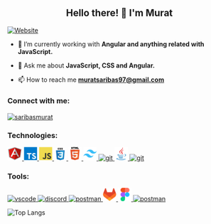 <h2 align="center">Hello there! 🚀 I'm Murat</h2>

[![Website](https://img.shields.io/website?url=https%3A%2F%2Fwww.muratsaribas.com&style=flat&label=www.muratsaribas.com)](https://www.muratsaribas.com)

- 👾  I’m currently working with **Angular and anything related with JavaScript.**

- 💬  Ask me about **JavaScript, CSS and Angular.**

- 📫  How to reach me **muratsaribas97@gmail.com**

<h3 align="left">Connect with me:</h3>
<p align="left">
<a href="https://linkedin.com/in/saribasmurat" target="blank" rel=”noopener”><img align="center" src="https://upload.wikimedia.org/wikipedia/commons/thumb/c/ca/LinkedIn_logo_initials.png/600px-LinkedIn_logo_initials.png" alt="saribasmurat" height="30" width="30" /></a>
</p>

<h3 align="left">Technologies:</h3>
<p align="left">
<a href="https://angular.io/" target="_blank" rel=”noopener”> <img src="https://raw.githubusercontent.com/devicons/devicon/1119b9f84c0290e0f0b38982099a2bd027a48bf1/icons/angularjs/angularjs-original.svg" alt="react" width="33" height="30"/> </a> 
<a href="https://www.typescriptlang.org" target="_blank" rel=”noopener”> <img src="https://raw.githubusercontent.com/devicons/devicon/1119b9f84c0290e0f0b38982099a2bd027a48bf1/icons/typescript/typescript-original.svg" alt="javascript" width="30" height="30"/> </a> 
<a href="https://developer.mozilla.org/en-US/docs/Web/JavaScript" target="_blank" rel=”noopener”> <img src="https://raw.githubusercontent.com/devicons/devicon/master/icons/javascript/javascript-original.svg" alt="javascript" width="30" height="30"/> </a> 
<a href="https://www.w3schools.com/css/" target="_blank" rel=”noopener”> <img src="https://raw.githubusercontent.com/devicons/devicon/master/icons/css3/css3-original-wordmark.svg" alt="css3" width="28" height="28"/> </a> 
<a href="https://www.w3.org/html/" target="_blank" rel=”noopener”> <img src="https://raw.githubusercontent.com/devicons/devicon/master/icons/html5/html5-original-wordmark.svg" alt="html5" width="30" height="30"/> </a> 
<a href="https://tailwindcss.com/" target="_blank" rel=”noopener”> <img src="https://raw.githubusercontent.com/devicons/devicon/1119b9f84c0290e0f0b38982099a2bd027a48bf1/icons/tailwindcss/tailwindcss-plain.svg" alt="git" width="30" height="30"/> </a>
<a href="https://git-scm.com/" target="_blank" rel=”noopener”> <img src="https://www.vectorlogo.zone/logos/git-scm/git-scm-icon.svg" alt="git" width="30" height="30"/> </a>
<a href="https://www.java.com/tr/" target="_blank" rel=”noopener”> <img src="https://raw.githubusercontent.com/devicons/devicon/1119b9f84c0290e0f0b38982099a2bd027a48bf1/icons/java/java-original.svg" alt="git" width="30" height="30"/> </a>
<a href="https://mqtt.org/" target="_blank" rel=”noopener”> <img src="https://mqtt.org/assets/img/mqtt-logo-ver.jpg" alt="git" width="30" height="30"/> </a>

  
<h3 align="left">Tools:</h3>
<a href="https://code.visualstudio.com/" target="_blank" rel=”noopener”> <img src="https://upload.wikimedia.org/wikipedia/commons/thumb/9/9a/Visual_Studio_Code_1.35_icon.svg/1024px-Visual_Studio_Code_1.35_icon.svg.png" alt="vscode" width="30" height="30"/> </a>
<a href="https://discord.com/" target="_blank" rel=”noopener”> <img src="https://cdn4.iconfinder.com/data/icons/logos-and-brands/512/91_Discord_logo_logos-512.png" alt="discord" width="30" height="30"/> </a> 
<a href="https://postman.com" target="_blank" rel=”noopener”> <img src="https://www.vectorlogo.zone/logos/getpostman/getpostman-icon.svg" alt="postman" width="30" height="30"/> </a>
<a href="https://about.gitlab.com/" target="_blank" rel=”noopener”> <img src="https://raw.githubusercontent.com/devicons/devicon/1119b9f84c0290e0f0b38982099a2bd027a48bf1/icons/gitlab/gitlab-original.svg" alt="postman" width="30" height="30"/> </a>
<a href="https://www.figma.com/" target="_blank" rel=”noopener”> <img src="https://raw.githubusercontent.com/devicons/devicon/1119b9f84c0290e0f0b38982099a2bd027a48bf1/icons/figma/figma-original.svg" alt="postman" width="30" height="30"/> </a>
<a href="https://www.jetbrains.com/youtrack/" target="_blank" rel=”noopener”> <img src="https://upload.wikimedia.org/wikipedia/commons/thumb/8/8d/YouTrack_Icon.svg/2048px-YouTrack_Icon.svg.png" alt="postman" width="30" height="30"/> </a>

</p>

![Top Langs](https://github-readme-stats.vercel.app/api/top-langs/?username=muratsaribas&layout=compact)
